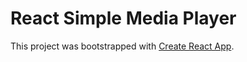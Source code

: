 # React Simple Media Player

This project was bootstrapped with [Create React App](https://github.com/facebook/create-react-app).
